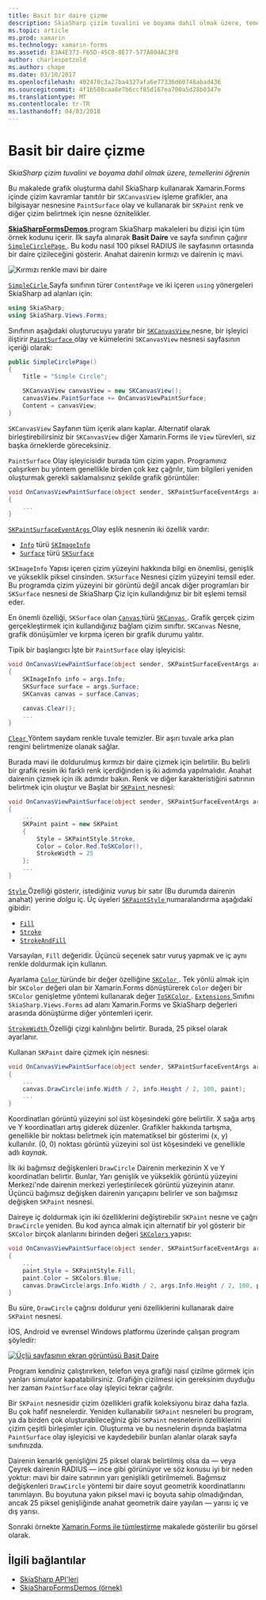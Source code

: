 ```yaml
---
title: Basit bir daire çizme
description: SkiaSharp çizim tuvalini ve boyama dahil olmak üzere, temellerini öğrenin
ms.topic: article
ms.prod: xamarin
ms.technology: xamarin-forms
ms.assetid: E3A4E373-F65D-45C8-8E77-577A804AC3F8
author: charlespetzold
ms.author: chape
ms.date: 03/10/2017
ms.openlocfilehash: 402470c3a27ba4327afa6e77336d60748abad436
ms.sourcegitcommit: 4f1b508caa8e7b6ccf85d167ea700a5d28b0347e
ms.translationtype: MT
ms.contentlocale: tr-TR
ms.lasthandoff: 04/03/2018
---
```

# <a name="drawing-a-simple-circle"></a>Basit bir daire çizme

_SkiaSharp çizim tuvalini ve boyama dahil olmak üzere, temellerini öğrenin_

Bu makalede grafik oluşturma dahil SkiaSharp kullanarak Xamarin.Forms içinde çizim kavramlar tanıtılır bir `SKCanvasView` işleme grafikler, ana bilgisayar nesnesine `PaintSurface` olay ve kullanarak bir `SKPaint` renk ve diğer çizim belirtmek için nesne öznitelikler.

[ **SkiaSharpFormsDemos** ](https://developer.xamarin.com/samples/xamarin-forms/SkiaSharpForms/Demos/) program SkiaSharp makaleleri bu dizisi için tüm örnek kodunu içerir. İlk sayfa alınarak **Basit Daire** ve sayfa sınıfının çağırır [ `SimpleCirclePage` ](https://github.com/xamarin/xamarin-forms-samples/blob/master/SkiaSharpForms/SkiaSharpFormsDemos/SkiaSharpFormsDemos/SkiaSharpFormsDemos/Basics/SimpleCirclePage.cs). Bu kodu nasıl 100 piksel RADIUS ile sayfasının ortasında bir daire çizileceğini gösterir. Anahat dairenin kırmızı ve dairenin iç mavi.

![](circle-images/circleexample.png "Kırmızı renkle mavi bir daire")

[ `SimpleCirle` ](https://github.com/xamarin/xamarin-forms-samples/blob/master/SkiaSharpForms/SkiaSharpFormsDemos/SkiaSharpFormsDemos/SkiaSharpFormsDemos/Basics/SimpleCirclePage.cs) Sayfa sınıfının türer `ContentPage` ve iki içeren `using` yönergeleri SkiaSharp ad alanları için:

```csharp
using SkiaSharp;
using SkiaSharp.Views.Forms;
```

Sınıfının aşağıdaki oluşturucuyu yaratır bir [ `SKCanvasView` ](https://developer.xamarin.com/api/type/SkiaSharp.Views.Forms.SKCanvasView/) nesne, bir işleyici iliştirir [ `PaintSurface` ](https://developer.xamarin.com/api/event/SkiaSharp.Views.Forms.SKCanvasView.PaintSurface/) olay ve kümelerini `SKCanvasView` nesnesi sayfasının içeriği olarak:

```csharp
public SimpleCirclePage()
{
    Title = "Simple Circle";

    SKCanvasView canvasView = new SKCanvasView();
    canvasView.PaintSurface += OnCanvasViewPaintSurface;
    Content = canvasView;
}
```

`SKCanvasView` Sayfanın tüm içerik alanı kaplar. Alternatif olarak birleştirebilirsiniz bir `SKCanvasView` diğer Xamarin.Forms ile `View` türevleri, siz başka örneklerde göreceksiniz.

`PaintSurface` Olay işleyicisidir burada tüm çizim yapın. Programınız çalışırken bu yöntem genellikle birden çok kez çağrılır, tüm bilgileri yeniden oluşturmak gerekli saklamalısınız şekilde grafik görüntüler:

```csharp
void OnCanvasViewPaintSurface(object sender, SKPaintSurfaceEventArgs args)
{
    ...
}

```

[ `SKPaintSurfaceEventArgs` ](https://developer.xamarin.com/api/type/SkiaSharp.Views.Forms.SKPaintSurfaceEventArgs/) Olay eşlik nesnenin iki özellik vardır:

- [`Info`](https://developer.xamarin.com/api/property/SkiaSharp.Views.Forms.SKPaintSurfaceEventArgs.Info/) türü [`SKImageInfo`](https://developer.xamarin.com/api/type/SkiaSharp.SKImageInfo/)
- [`Surface`](https://developer.xamarin.com/api/property/SkiaSharp.Views.Forms.SKPaintSurfaceEventArgs.Surface/) türü [`SKSurface`](https://developer.xamarin.com/api/type/SkiaSharp.SKSurface/)

`SKImageInfo` Yapısı içeren çizim yüzeyini hakkında bilgi en önemlisi, genişlik ve yükseklik piksel cinsinden. `SKSurface` Nesnesi çizim yüzeyini temsil eder. Bu programda çizim yüzeyini bir görüntü değil ancak diğer programları bir `SKSurface` nesnesi de SkiaSharp Çiz için kullandığınız bir bit eşlemi temsil eder.

En önemli özelliği, `SKSurface` olan [ `Canvas` ](https://developer.xamarin.com/api/property/SkiaSharp.SKSurface.Canvas/) türü [ `SKCanvas` ](https://developer.xamarin.com/api/type/SkiaSharp.SKCanvas/). Grafik gerçek çizim gerçekleştirmek için kullandığınız bağlam çizim sınıftır. `SKCanvas` Nesne, grafik dönüşümler ve kırpma içeren bir grafik durumu yalıtır.

Tipik bir başlangıcı İşte bir `PaintSurface` olay işleyicisi:

```csharp
void OnCanvasViewPaintSurface(object sender, SKPaintSurfaceEventArgs args)
{
    SKImageInfo info = args.Info;
    SKSurface surface = args.Surface;
    SKCanvas canvas = surface.Canvas;

    canvas.Clear();
    ...
}

```

[ `Clear` ](https://developer.xamarin.com/api/member/SkiaSharp.SKCanvas.Clear()/) Yöntem saydam renkle tuvale temizler. Bir aşırı tuvale arka plan rengini belirtmenize olanak sağlar.

Burada mavi ile doldurulmuş kırmızı bir daire çizmek için belirtilir. Bu belirli bir grafik resim iki farklı renk içerdiğinden iş iki adımda yapılmalıdır. Anahat dairenin çizmek için ilk adımdır bakın. Renk ve diğer karakteristiğini satırının belirtmek için oluştur ve Başlat bir [ `SKPaint` ](https://developer.xamarin.com/api/type/SkiaSharp.SKPaint/) nesnesi:

```csharp
void OnCanvasViewPaintSurface(object sender, SKPaintSurfaceEventArgs args)
{
    ...
    SKPaint paint = new SKPaint
    {
        Style = SKPaintStyle.Stroke,
        Color = Color.Red.ToSKColor(),
        StrokeWidth = 25
    };
    ...
}
```

[ `Style` ](https://developer.xamarin.com/api/property/SkiaSharp.SKPaint.Style/) Özelliği gösterir, istediğiniz *vuruş* bir satır (Bu durumda dairenin anahat) yerine *dolgu* iç. Üç üyeleri [ `SKPaintStyle` ](https://developer.xamarin.com/api/type/SkiaSharp.SKPaintStyle/) numaralandırma aşağıdaki gibidir:

- [`Fill`](https://developer.xamarin.com/api/field/SkiaSharp.SKPaintStyle.Fill/)
- [`Stroke`](https://developer.xamarin.com/api/field/SkiaSharp.SKPaintStyle.Stroke/)
- [`StrokeAndFill`](https://developer.xamarin.com/api/field/SkiaSharp.SKPaintStyle.StrokeAndFill/)

Varsayılan, `Fill` değeridir. Üçüncü seçenek satır vuruş yapmak ve iç aynı renkle doldurmak için kullanın.

Ayarlama [ `Color` ](https://developer.xamarin.com/api/property/SkiaSharp.SKPaint.Color/) türünde bir değer özelliğine [ `SKColor` ](https://developer.xamarin.com/api/type/SkiaSharp.SKColor/). Tek yönlü almak için bir `SKColor` değeri olan bir Xamarin.Forms dönüştürerek `Color` değeri bir `SKColor` genişletme yöntemi kullanarak değer [ `ToSKColor` ](https://developer.xamarin.com/api/member/SkiaSharp.Views.Forms.Extensions.ToSKColor/p/Xamarin.Forms.Color/). [ `Extensions` ](https://developer.xamarin.com/api/type/SkiaSharp.Views.Forms.Extensions/) Sınıfını `SkiaSharp.Views.Forms` ad alanı Xamarin.Forms ve SkiaSharp değerleri arasında dönüştürme diğer yöntemleri içerir.

[ `StrokeWidth` ](https://developer.xamarin.com/api/property/SkiaSharp.SKPaint.StrokeWidth/) Özelliği çizgi kalınlığını belirtir. Burada, 25 piksel olarak ayarlanır.

Kullanan `SKPaint` daire çizmek için nesnesi:

```csharp
void OnCanvasViewPaintSurface(object sender, SKPaintSurfaceEventArgs args)
{
    ...
    canvas.DrawCircle(info.Width / 2, info.Height / 2, 100, paint);
    ...
}
```

Koordinatları görüntü yüzeyini sol üst köşesindeki göre belirtilir. X sağa artış ve Y koordinatları artış giderek düzenler. Grafikler hakkında tartışma, genellikle bir noktası belirtmek için matematiksel bir gösterimi (x, y) kullanılır. (0, 0) noktası görüntü yüzeyini sol üst köşesindeki ve genellikle adlı *kaynak*.

İlk iki bağımsız değişkenleri `DrawCircle` Dairenin merkezinin X ve Y koordinatları belirtir. Bunlar, Yarı genişlik ve yükseklik görüntü yüzeyini Merkezi'nde dairenin merkezi yerleştirilecek görüntü yüzeyinin atanır. Üçüncü bağımsız değişken dairenin yarıçapını belirler ve son bağımsız değişken `SKPaint` nesnesi.

Daireye iç doldurmak için iki özelliklerini değiştirebilir `SKPaint` nesne ve çağrı `DrawCircle` yeniden. Bu kod ayrıca almak için alternatif bir yol gösterir bir `SKColor` birçok alanlarını birinden değeri [ `SKColors` ](https://developer.xamarin.com/api/type/SkiaSharp.SKColors/) yapısı:

```csharp
void OnCanvasViewPaintSurface(object sender, SKPaintSurfaceEventArgs args)
{
    ...
    paint.Style = SKPaintStyle.Fill;
    paint.Color = SKColors.Blue;
    canvas.DrawCircle(args.Info.Width / 2, args.Info.Height / 2, 100, paint);
}
```
Bu süre, `DrawCircle` çağrısı doldurur yeni özelliklerini kullanarak daire `SKPaint` nesnesi.

İOS, Android ve evrensel Windows platformu üzerinde çalışan program şöyledir:

[![](circle-images/simplecircle-small.png "Üçlü sayfasının ekran görüntüsü Basit Daire")](circle-images/simplecircle-large.png#lightbox "Üçlü sayfasının ekran görüntüsü basit daire")

Program kendiniz çalıştırırken, telefon veya grafiği nasıl çizilme görmek için yanları simulator kapatabilirsiniz. Grafiğin çizilmesi için gereksinim duyduğu her zaman `PaintSurface` olay işleyici tekrar çağrılır.

Bir `SKPaint` nesnesidir çizim özellikleri grafik koleksiyonu biraz daha fazla. Bu çok hafif nesnelerdir. Yeniden kullanabilir `SKPaint` nesneleri bu program, ya da birden çok oluşturabileceğiniz gibi `SKPaint` nesnelerin özelliklerini çizim çeşitli birleşimler için. Oluşturma ve bu nesnelerin dışında başlatma `PaintSurface` olay işleyicisi ve kaydedebilir bunları alanlar olarak sayfa sınıfınızda.

Dairenin kenarlık genişliğini 25 piksel olarak belirtilmiş olsa da &mdash; veya Çeyrek dairenin RADIUS &mdash; ince gibi görünüyor ve söz konusu iyi bir neden yoktur: mavi bir daire satırının yarı genişlikli getirilmemeli. Bağımsız değişkenleri `DrawCircle` yöntemi bir daire soyut geometrik koordinatlarını tanımlayın. Bu boyutuna yakın piksel mavi iç boyuta sahip olmadığından, ancak 25 piksel genişliğinde anahat geometrik daire yayılan &mdash; yarısı iç ve dış yarısı.

Sonraki örnekte [Xamarin.Forms ile tümleştirme](~/xamarin-forms/user-interface/graphics/skiasharp/basics/integration.md) makalede gösterilir bu görsel olarak.


## <a name="related-links"></a>İlgili bağlantılar

- [SkiaSharp API'leri](https://developer.xamarin.com/api/root/SkiaSharp/)
- [SkiaSharpFormsDemos (örnek)](https://developer.xamarin.com/samples/xamarin-forms/SkiaSharpForms/Demos/)
